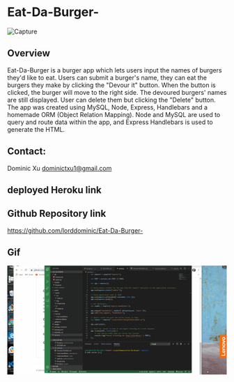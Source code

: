 # Eat-Da-Burger-
![Capture](https://user-images.githubusercontent.com/46208528/76886906-adb80200-683e-11ea-890c-47d77c304d84.PNG)
## Overview
Eat-Da-Burger is a burger app which lets users input the names of burgers they'd like to eat. Users can submit a burger's name, they can eat the burgers they make by clicking the "Devour it" button. When the button is clicked, the burger will move to the right side. The devoured burgers' names are still displayed. User can delete them but clicking the "Delete" button. The app was created using MySQL, Node, Express, Handlebars and a homemade ORM (Object Relation Mapping). Node and MySQL are used to query and route data within the app, and Express Handlebars is used to generate the HTML.

## Contact:
Dominic Xu dominictxu1@gmail.com

## deployed Heroku link

## Github Repository link

https://github.com/lorddominic/Eat-Da-Burger-

## Gif
![Burger GIF](burger.gif)